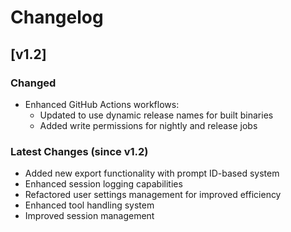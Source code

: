 # Changelog

## [v1.2]

### Changed

- Enhanced GitHub Actions workflows:
  - Updated to use dynamic release names for built binaries
  - Added write permissions for nightly and release jobs

### Latest Changes (since v1.2)

- Added new export functionality with prompt ID-based system
- Enhanced session logging capabilities
- Refactored user settings management for improved efficiency
- Enhanced tool handling system
- Improved session management

